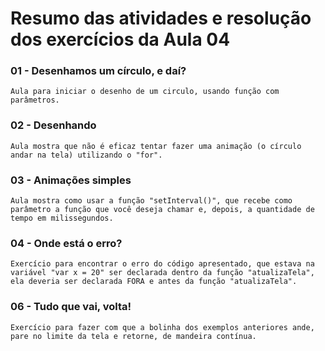 # Resumo das atividades e resolução dos exercícios da Aula 04 #

### 01 - Desenhamos um círculo, e daí? ###
    Aula para iniciar o desenho de um circulo, usando função com parâmetros.


### 02 - Desenhando ###
    Aula mostra que não é eficaz tentar fazer uma animação (o círculo andar na tela) utilizando o "for".


### 03 - Animações simples ###
    Aula mostra como usar a função "setInterval()", que recebe como parâmetro a função que você deseja chamar e, depois, a quantidade de tempo em milissegundos.


### 04 - Onde está o erro? ###
    Exercício para encontrar o erro do código apresentado, que estava na variável "var x = 20" ser declarada dentro da função "atualizaTela", ela deveria ser declarada FORA e antes da função "atualizaTela".


### 06 - Tudo que vai, volta! ###
    Exercício para fazer com que a bolinha dos exemplos anteriores ande, pare no limite da tela e retorne, de mandeira contínua.
